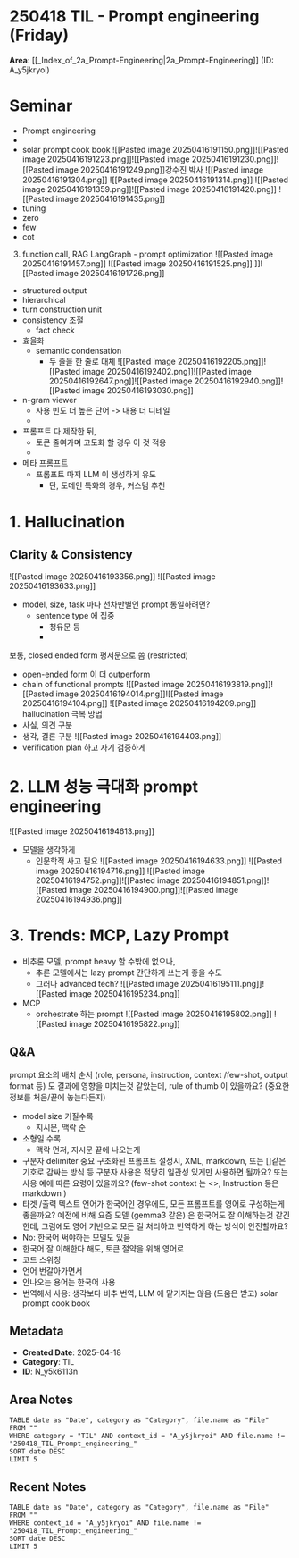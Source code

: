# 250418 TIL - Prompt engineering  (Friday)
**Area**: [[_Index_of_2a_Prompt-Engineering|2a_Prompt-Engineering]] (ID: A_y5jkryoi)
# Seminar
- Prompt engineering
- 
- solar prompt cook book
![[Pasted image 20250416191150.png]]![[Pasted image 20250416191223.png]]![[Pasted image 20250416191230.png]]![[Pasted image 20250416191249.png]]강수진 박사
![[Pasted image 20250416191304.png]]
![[Pasted image 20250416191314.png]]
![[Pasted image 20250416191359.png]]![[Pasted image 20250416191420.png]]
![[Pasted image 20250416191435.png]]
- tuning
- zero
- few
- cot
3. function call, RAG
LangGraph - prompt optimization
![[Pasted image 20250416191457.png]]
![[Pasted image 20250416191525.png]]
]]![[Pasted image 20250416191726.png]]
- structured output
- hierarchical 
- turn construction unit
- consistency 조절
	- fact check
- 효율화
	- semantic condensation
		- 두 줄을 한 줄로 대체
![[Pasted image 20250416192205.png]]![[Pasted image 20250416192402.png]]![[Pasted image 20250416192647.png]]![[Pasted image 20250416192940.png]]![[Pasted image 20250416193030.png]]
- n-gram viewer
	- 사용 빈도 더 높은 단어 -> 내용 더 디테일
	- 
- 프롬프트 다 제작한 뒤, 
	- 토큰 줄여가며 고도화 할 경우 이 것 적용
	- 
- 메타 프롬프트
	- 프롬프트 마저 LLM 이 생성하게 유도
		- 단, 도메인 특화의 경우, 커스텀 추천
# 1. Hallucination 
## Clarity & Consistency
![[Pasted image 20250416193356.png]]
![[Pasted image 20250416193633.png]]
- model, size, task 마다 천차만별인 prompt 통일하려면?
	- sentence type 에 집중
		- 청유문 등
		- 
보통, closed ended form 평서문으로 씀 (restricted)
- open-ended form 이 더 outperform
- chain of functional prompts
![[Pasted image 20250416193819.png]]![[Pasted image 20250416194014.png]]![[Pasted image 20250416194104.png]]
![[Pasted image 20250416194209.png]]
hallucination 극복 방법
- 사실, 의견 구분
- 생각, 결론 구분
![[Pasted image 20250416194403.png]]
- verification plan 하고 자기 검증하게
# 2. LLM 성능 극대화 prompt engineering
![[Pasted image 20250416194613.png]]
- 모델을 생각하게
	- 인문학적 사고 필요
![[Pasted image 20250416194633.png]]
![[Pasted image 20250416194716.png]]
![[Pasted image 20250416194752.png]]![[Pasted image 20250416194851.png]]![[Pasted image 20250416194900.png]]![[Pasted image 20250416194936.png]]
# 3. Trends: MCP, Lazy Prompt
- 비추론 모델, prompt heavy 할 수밖에 없으나,
	- 추론 모델에서는 lazy prompt 간단하게 쓰는게 좋을 수도
	- 그러나 advanced tech?
![[Pasted image 20250416195111.png]]![[Pasted image 20250416195234.png]]
- MCP
	- orchestrate 하는 prompt
![[Pasted image 20250416195802.png]]
![[Pasted image 20250416195822.png]]
## Q&A
prompt 요소의 배치 순서 (role, persona, instruction, context /few-shot, output format 등) 도 결과에 영향을 미치는것 같았는데, rule of thumb 이 있을까요? (중요한 정보를 처음/끝에 놓는다든지)
- model size 커질수록
	- 지시문, 맥락 순
- 소형일 수록
	- 맥락 먼저, 지시문 끝에 나오는게
- 구분자 delimiter 중요
구조화된 프롬프트 설정시, XML, markdown, 또는 []같은 기호로 감싸는 방식 등 구분자 사용은 적당히 일관성 있게만 사용하면 될까요?
또는 사용 예에 따른 요령이 있을까요?
(few-shot context 는 <>, Instruction 등은 markdown )
- 타겟 /출력 텍스트 언어가 한국어인 경우에도, 모든 프롬프트를 영어로 구성하는게 좋을까요? 예전에 비해 요즘 모델 (gemma3 같은) 은 한국어도 잘 이해하는것 같긴 한데, 그럼에도 영어 기반으로 모든 걸 처리하고 번역하게 하는 방식이 안전할까요? 
- No: 한국어 써야하는 모델도 있음
- 한국어 잘 이해한다 해도, 토큰 절약을 위해 영어로
- 코드 스위칭
- 언어 번갈아가면서
- 안나오는 용어는 한국어 사용
- 번역해서 사용: 생각보다 비추
번역, LLM 에 맡기지는 않음 (도움은 받고)
solar prompt cook book
## Metadata
- **Created Date**: 2025-04-18
- **Category**: TIL
- **ID**: N_y5k6113n
## Area Notes
```dataview
TABLE date as "Date", category as "Category", file.name as "File"
FROM ""
WHERE category = "TIL" AND context_id = "A_y5jkryoi" AND file.name != "250418_TIL_Prompt_engineering_"
SORT date DESC
LIMIT 5
```
## Recent Notes
```dataview
TABLE date as "Date", category as "Category", file.name as "File"
FROM ""
WHERE context_id = "A_y5jkryoi" AND file.name != "250418_TIL_Prompt_engineering_"
SORT date DESC
LIMIT 5
```